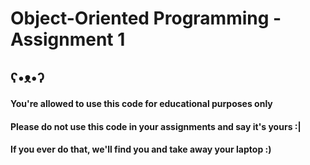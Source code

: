 # Object-Oriented Programming - Assignment 1

## ʕ•ᴥ•ʔ
#### You're allowed to use this code for educational purposes only
#### Please do not use this code in your assignments and say it's yours :|
#### If you ever do that, we'll find you and take away your laptop :)
